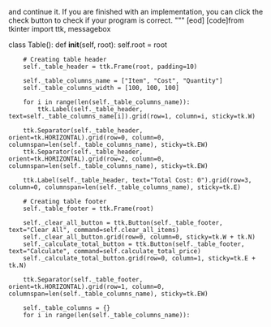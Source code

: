 

and continue it. If you are finished with an implementation, you can click the check button to check if your program is correct.
"""
[eod] [code]from tkinter import ttk, messagebox


class Table():
    def __init__(self, root):
        self.root = root

        # Creating table header
        self._table_header = ttk.Frame(root, padding=10)

        self._table_columns_name = ["Item", "Cost", "Quantity"]
        self._table_columns_width = [100, 100, 100]

        for i in range(len(self._table_columns_name)):
            ttk.Label(self._table_header, text=self._table_columns_name[i]).grid(row=1, column=i, sticky=tk.W)

        ttk.Separator(self._table_header, orient=tk.HORIZONTAL).grid(row=0, column=0, columnspan=len(self._table_columns_name), sticky=tk.EW)
        ttk.Separator(self._table_header, orient=tk.HORIZONTAL).grid(row=2, column=0, columnspan=len(self._table_columns_name), sticky=tk.EW)

        ttk.Label(self._table_header, text="Total Cost: 0").grid(row=3, column=0, columnspan=len(self._table_columns_name), sticky=tk.E)

        # Creating table footer
        self._table_footer = ttk.Frame(root)

        self._clear_all_button = ttk.Button(self._table_footer, text="Clear All", command=self.clear_all_items)
        self._clear_all_button.grid(row=0, column=0, sticky=tk.W + tk.N)
        self._calculate_total_button = ttk.Button(self._table_footer, text="Calculate", command=self.calculate_total_price)
        self._calculate_total_button.grid(row=0, column=1, sticky=tk.E + tk.N)

        ttk.Separator(self._table_footer, orient=tk.HORIZONTAL).grid(row=1, column=0, columnspan=len(self._table_columns_name), sticky=tk.EW)

        self._table_columns = {}
        for i in range(len(self._table_columns_name)):
            